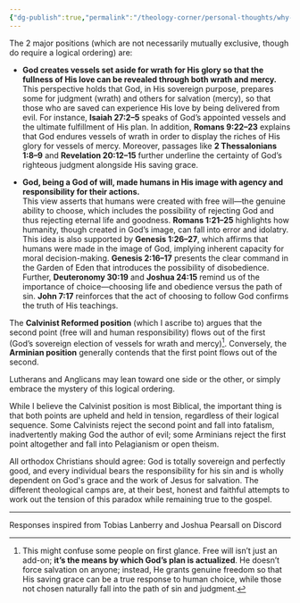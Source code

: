 ```yaml
---
{"dg-publish":true,"permalink":"/theology-corner/personal-thoughts/why-would-god-create-people-knowing-we-would-sin-create-evil-and-go-to-hell/"}
---
```


The 2 major positions (which are not necessarily mutually exclusive, though do require a logical ordering) are:

- **God creates vessels set aside for wrath for His glory so that the fullness of His love can be revealed through both wrath and mercy.**  
    This perspective holds that God, in His sovereign purpose, prepares some for judgment (wrath) and others for salvation (mercy), so that those who are saved can experience His love by being delivered from evil. For instance, **Isaiah 27:2–5** speaks of God’s appointed vessels and the ultimate fulfillment of His plan. In addition, **Romans 9:22–23** explains that God endures vessels of wrath in order to display the riches of His glory for vessels of mercy. Moreover, passages like **2 Thessalonians 1:8–9** and **Revelation 20:12–15** further underline the certainty of God’s righteous judgment alongside His saving grace.
    
- **God, being a God of will, made humans in His image with agency and responsibility for their actions.**  
    This view asserts that humans were created with free will—the genuine ability to choose, which includes the possibility of rejecting God and thus rejecting eternal life and goodness. **Romans 1:21–25** highlights how humanity, though created in God’s image, can fall into error and idolatry. This idea is also supported by **Genesis 1:26–27**, which affirms that humans were made in the image of God, implying inherent capacity for moral decision-making. **Genesis 2:16–17** presents the clear command in the Garden of Eden that introduces the possibility of disobedience. Further, **Deuteronomy 30:19** and **Joshua 24:15** remind us of the importance of choice—choosing life and obedience versus the path of sin. **John 7:17** reinforces that the act of choosing to follow God confirms the truth of His teachings.

The **Calvinist Reformed position** (which I ascribe to) argues that the second point (free will and human responsibility) flows out of the first (God’s sovereign election of vessels for wrath and mercy)[^1]. Conversely, the **Arminian position** generally contends that the first point flows out of the second.

Lutherans and Anglicans may lean toward one side or the other, or simply embrace the mystery of this logical ordering.

While I believe the Calvinist position is most Biblical, the important thing is that both points are upheld and held in tension, regardless of their logical sequence. Some Calvinists reject the second point and fall into fatalism, inadvertently making God the author of evil; some Arminians reject the first point altogether and fall into Pelagianism or open theism.

All orthodox Christians should agree: God is totally sovereign and perfectly good, and every individual bears the responsibility for his sin and is wholly dependent on God's grace and the work of Jesus for salvation. The different theological camps are, at their best, honest and faithful attempts to work out the tension of this paradox while remaining true to the gospel.

---
Responses inspired from Tobias Lanberry and Joshua Pearsall on Discord

[^1]: This might confuse some people on first glance. Free will isn’t just an add-on; **it’s the means by which God’s plan is actualized**. He doesn’t force salvation on anyone; instead, He grants genuine freedom so that His saving grace can be a true response to human choice, while those not chosen naturally fall into the path of sin and judgment.